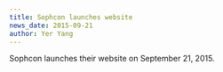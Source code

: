 ```yaml
---
title: Sophcon launches website
news_date: 2015-09-21
author: Yer Yang
---
```


Sophcon launches their website on September 21, 2015.
